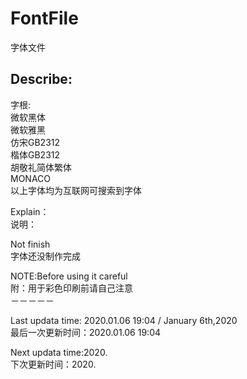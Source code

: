 # FontFile
字体文件

          
Describe:              </br>
----------

字根:                         </br>
微软黑体                      </br>
微软雅黑                      </br>
仿宋GB2312                    </br>
楷体GB2312                    </br>
胡敬礼简体繁体                 </br>
MONACO                        </br>
以上字体均为互联网可搜索到字体   </br>

Explain：                   </br>
说明：                       </br>




Not finish                  </br>
字体还没制作完成              </br>






NOTE:Before using it careful </br>
附：用于彩色印刷前请自己注意　　　</br>
－－－－－           </br>

Last updata time: 2020.01.06 19:04  /  January 6th,2020    </br>
最后一次更新时间：2020.01.06 19:04                          </br>

Next updata time:2020.                          </br>
下次更新时间：2020.                               </br>
